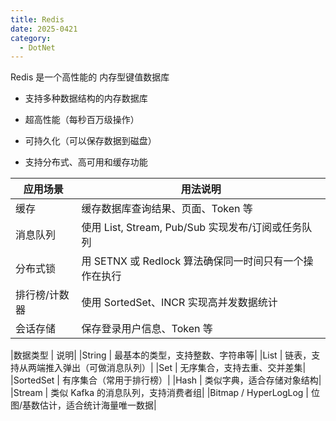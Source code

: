```yaml
---
title: Redis
date: 2025-0421
category:
  - DotNet
---
```


Redis 是一个高性能的 内存型键值数据库

- 支持多种数据结构的内存数据库

- 超高性能（每秒百万级操作）

- 可持久化（可以保存数据到磁盘）

- 支持分布式、高可用和缓存功能

|应用场景 | 用法说明|
|--- | ---|
|缓存 | 缓存数据库查询结果、页面、Token 等|
|消息队列 | 使用 List, Stream, Pub/Sub 实现发布/订阅或任务队列|
|分布式锁 | 用 SETNX 或 Redlock 算法确保同一时间只有一个操作在执行|
|排行榜/计数器 | 使用 SortedSet、INCR 实现高并发数据统计|
|会话存储 | 保存登录用户信息、Token 等|

|数据类型 | 说明|
|String | 最基本的类型，支持整数、字符串等|
|List | 链表，支持从两端推入弹出（可做消息队列）|
|Set | 无序集合，支持去重、交并差集|
|SortedSet | 有序集合（常用于排行榜）|
|Hash | 类似字典，适合存储对象结构|
|Stream | 类似 Kafka 的消息队列，支持消费者组|
|Bitmap / HyperLogLog | 位图/基数估计，适合统计海量唯一数据|
